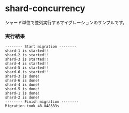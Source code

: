 # shard-concurrency

シャード単位で並列実行するマイグレーションのサンプルです。

### 実行結果

```shell
-------- Start migration --------
shard-1 is started!!
shard-2 is started!!
shard-3 is started!!
shard-4 is started!!
shard-5 is started!!
shard-6 is started!!
shard-3 is done!
shard-6 is done!
shard-4 is done!
shard-5 is done!
shard-1 is done!
shard-2 is done!
-------- Finish migration --------
Migration took 48.848333s


```
